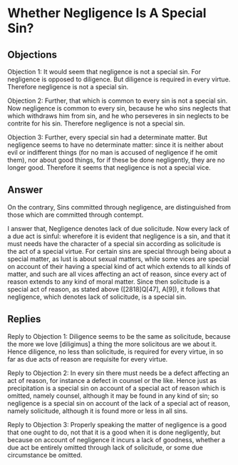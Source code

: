 # Whether Negligence Is A Special Sin?

## Objections

Objection 1: It would seem that negligence is not a special sin. For negligence is opposed to diligence. But diligence is required in every virtue. Therefore negligence is not a special sin.

Objection 2: Further, that which is common to every sin is not a special sin. Now negligence is common to every sin, because he who sins neglects that which withdraws him from sin, and he who perseveres in sin neglects to be contrite for his sin. Therefore negligence is not a special sin.

Objection 3: Further, every special sin had a determinate matter. But negligence seems to have no determinate matter: since it is neither about evil or indifferent things (for no man is accused of negligence if he omit them), nor about good things, for if these be done negligently, they are no longer good. Therefore it seems that negligence is not a special vice.

## Answer

On the contrary, Sins committed through negligence, are distinguished from those which are committed through contempt.

I answer that, Negligence denotes lack of due solicitude. Now every lack of a due act is sinful: wherefore it is evident that negligence is a sin, and that it must needs have the character of a special sin according as solicitude is the act of a special virtue. For certain sins are special through being about a special matter, as lust is about sexual matters, while some vices are special on account of their having a special kind of act which extends to all kinds of matter, and such are all vices affecting an act of reason, since every act of reason extends to any kind of moral matter. Since then solicitude is a special act of reason, as stated above ([2818]Q[47], A[9]), it follows that negligence, which denotes lack of solicitude, is a special sin.

## Replies

Reply to Objection 1: Diligence seems to be the same as solicitude, because the more we love [diligimus] a thing the more solicitous are we about it. Hence diligence, no less than solicitude, is required for every virtue, in so far as due acts of reason are requisite for every virtue.

Reply to Objection 2: In every sin there must needs be a defect affecting an act of reason, for instance a defect in counsel or the like. Hence just as precipitation is a special sin on account of a special act of reason which is omitted, namely counsel, although it may be found in any kind of sin; so negligence is a special sin on account of the lack of a special act of reason, namely solicitude, although it is found more or less in all sins.

Reply to Objection 3: Properly speaking the matter of negligence is a good that one ought to do, not that it is a good when it is done negligently, but because on account of negligence it incurs a lack of goodness, whether a due act be entirely omitted through lack of solicitude, or some due circumstance be omitted.